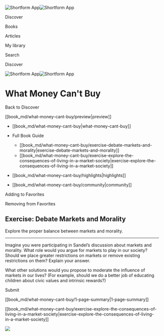 ![Shortform App](/img/logo.36a2399e.svg)![Shortform App](/img/logo-dark.70c1b072.svg)

Discover

Books

Articles

My library

Search

Discover

![Shortform App](/img/logo.36a2399e.svg)![Shortform App](/img/logo-dark.70c1b072.svg)

# What Money Can't Buy

Back to Discover

[[book_md/what-money-cant-buy/preview|preview]]

  * [[book_md/what-money-cant-buy|what-money-cant-buy]]
  * Full Book Guide

    * [[book_md/what-money-cant-buy/exercise-debate-markets-and-morality|exercise-debate-markets-and-morality]]
    * [[book_md/what-money-cant-buy/exercise-explore-the-consequences-of-living-in-a-market-society|exercise-explore-the-consequences-of-living-in-a-market-society]]
  * [[book_md/what-money-cant-buy/highlights|highlights]]
  * [[book_md/what-money-cant-buy/community|community]]



Adding to Favorites 

Removing from Favorites 

## Exercise: Debate Markets and Morality

Explore the proper balance between markets and morality.

* * *

Imagine you were participating in Sandel’s discussion about markets and morality. What role would you argue for markets to play in our society? Should we place greater restrictions on markets or remove existing restrictions on them? Explain your answer.

What other solutions would you propose to moderate the influence of markets in our lives? (For example, should we do a better job of educating children about civic values and intrinsic rewards?)

Submit 

[[book_md/what-money-cant-buy/1-page-summary|1-page-summary]]

[[book_md/what-money-cant-buy/exercise-explore-the-consequences-of-living-in-a-market-society|exercise-explore-the-consequences-of-living-in-a-market-society]]

![](https://bat.bing.com/action/0?ti=56018282&Ver=2&mid=6bf3ac7d-16d6-4a61-9f80-a58139048d11&sid=72e6e650642c11eeb2dd2161d176fe8d&vid=72e70890642c11eeb72d79fe7b6df2c6&vids=0&msclkid=N&pi=0&lg=en-US&sw=800&sh=600&sc=24&nwd=1&tl=Shortform%20%7C%20Book&p=https%3A%2F%2Fwww.shortform.com%2Fapp%2Fbook%2Fwhat-money-cant-buy%2Fexercise-debate-markets-and-morality&r=&lt=1086&evt=pageLoad&sv=1&rn=814216)
